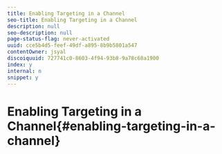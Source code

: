 ```yaml
---
title: Enabling Targeting in a Channel
seo-title: Enabling Targeting in a Channel
description: null
seo-description: null
page-status-flag: never-activated
uuid: cce5b4d5-feef-49df-a895-8b9b5801a547
contentOwner: jsyal
discoiquuid: 727741c0-8603-4f94-93b8-9a78c68a1900
index: y
internal: n
snippet: y
---
```


# Enabling Targeting in a Channel{#enabling-targeting-in-a-channel}

